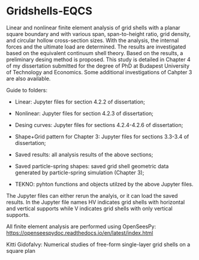 # Gridshells-EQCS

Linear and nonlinear finite element analysis of grid shells with a planar square boundary and with various span, span-to-height ratio, grid density, and circular hollow cross-section sizes. With the analysis, the internal forces and the ultimate load are determined. The results are investigated based on the equivalent continuum shell theory. Based on the results, a preliminary desing method is proposed. This study is detailed in Chapter 4 of my dissertation submitted for the degree of PhD at Budapest University of Technology and Economics. Some additional investigations of Cahpter 3 are also available.

Guide to folders:

- Linear: Jupyter files for section 4.2.2 of dissertation;

- Nonlinear: Jupyter files for section 4.2.3 of dissertation;

- Desing curves: Jupyter files for sections 4.2.4-4.2.6 of dissertation;

- Shape+Grid pattern for Chapter 3: Jupyter files for sections 3.3-3.4 of dissertation;

- Saved results: all analysis results of the above sections;

- Saved particle-spring shapes: saved grid shell geometric data generated by particle-spring simulation (Chapter 3);

- TEKNO: pyhton functions and objects utilzed by the above Jupyter files. 

The Jupyter files can either rerun the analyis, or it can load the saved results. In the Jupyter file names HV indicates grid shells with horizontal and vertical supports while V indicates grid shells with only vertical supports.

All finite element analysis are performed using OpenSeesPy: https://openseespydoc.readthedocs.io/en/latest/index.html

Kitti Gidofalvy: Numerical studies of free-form single-layer grid shells on a square plan
